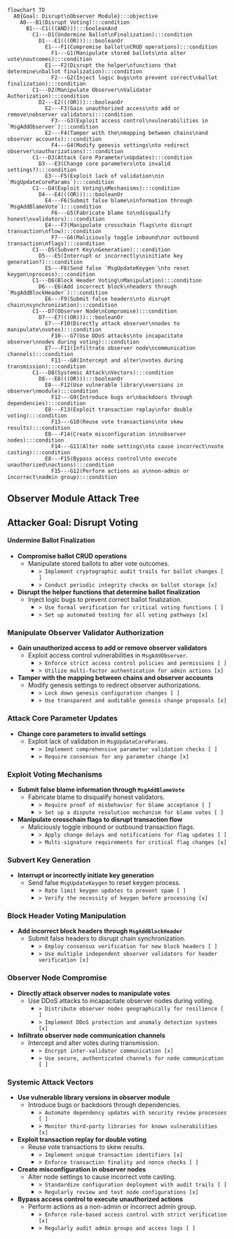 ```mermaid
flowchart TD
  A0{Goal: Disrupt\nObserver Module}:::objective
    A0---B1(Disrupt Voting):::condition
      B1---C1(((AND))):::booleanAnd
        C1---D1(Undermine Ballot\nFinalization):::condition
          D1---E1(((OR))):::booleanOr
            E1---F1(Compromise ballot\nCRUD operations):::condition
              F1---G1(Manipulate stored ballots\nto alter vote\noutcomes):::condition
            E1---F2(Disrupt the helper\nfunctions that determine\nballot finalization):::condition
              F2---G2(Inject logic bugs\nto prevent correct\nballot finalization):::condition
        C1---D2(Manipulate Observer\nValidator Authorization):::condition
          D2---E2(((OR))):::booleanOr
            E2---F3(Gain unauthorized access\nto add or remove\nobserver validators):::condition
              F3---G3(Exploit access control\nvulnerabilities in `MsgAddObserver`):::condition
            E2---F4(Tamper with the\nmapping between chains\nand observer accounts):::condition
              F4---G4(Modify genesis settings\nto redirect observer\nauthorizations):::condition
        C1---D3(Attack Core Parameter\nUpdates):::condition
          D3---E3(Change core parameters\nto invalid settings?):::condition
            E3---F5(Exploit lack of validation\nin `MsgUpdateCoreParams`):::condition
        C1---D4(Exploit Voting\nMechanisms):::condition
          D4---E4(((OR))):::booleanOr
            E4---F6(Submit false blame\ninformation through `MsgAddBlameVote`):::condition
              F6---G5(Fabricate blame to\ndisqualify honest\nvalidators):::condition
            E4---F7(Manipulate crosschain flags\nto disrupt transaction\nflow):::condition
              F7---G6(Maliciously toggle inbound\nor outbound transaction\nflags):::condition
        C1---D5(Subvert Key\nGeneration):::condition
          D5---E5(Interrupt or incorrectly\ninitiate key generation?):::condition
            E5---F8(Send false `MsgUpdateKeygen`\nto reset keygen\nprocess):::condition
        C1---D6(Block Header Voting\nManipulation):::condition
          D6---E6(Add incorrect block\nheaders through `MsgAddBlockHeader`):::condition
            E6---F9(Submit false headers\nto disrupt chain\nsynchronization):::condition
        C1---D7(Observer Node\nCompromise):::condition
          D7---E7(((OR))):::booleanOr
            E7---F10(Directly attack observer\nnodes to manipulate\nvotes):::condition
              F10---G7(Use DDoS attacks\nto incapacitate observer\nnodes during voting):::condition
            E7---F11(Infiltrate observer node\ncommunication channels):::condition
              F11---G8(Intercept and alter\nvotes during transmission):::condition
        C1---D8(Systemic Attack\nVectors):::condition
          D8---E8(((OR))):::booleanOr
            E8---F12(Use vulnerable library\nversions in observer\nmodule):::condition
              F12---G9(Introduce bugs or\nbackdoors through dependencies):::condition
            E8---F13(Exploit transaction replay\nfor double voting):::condition
              F13---G10(Reuse vote transactions\nto skew results):::condition
            E8---F14(Create misconfiguration in\nobserver nodes):::condition
              F14---G11(Alter node settings\nto cause incorrect\nvote casting):::condition
            E8---F15(Bypass access control\nto execute unauthorized\nactions):::condition
              F15---G12(Perform actions as a\nnon-admin or incorrect\nadmin group):::condition
```
## Observer Module Attack Tree 

## Attacker Goal: Disrupt Voting

#### Undermine Ballot Finalization
- **Compromise ballot CRUD operations**
  - Manipulate stored ballots to alter vote outcomes.
    - `> Implement cryptographic audit trails for ballot changes [ ]`
    - `> Conduct periodic integrity checks on ballot storage [x]`
- **Disrupt the helper functions that determine ballot finalization**
  - Inject logic bugs to prevent correct ballot finalization.
    - `> Use formal verification for critical voting functions [ ]`
    - `> Set up automated testing for all voting pathways [x]`

### Manipulate Observer Validator Authorization
- **Gain unauthorized access to add or remove observer validators**
  - Exploit access control vulnerabilities in `MsgAddObserver`.
    - `> Enforce strict access control policies and permissions [ ]`
    - `> Utilize multi-factor authentication for admin actions [x]`
- **Tamper with the mapping between chains and observer accounts**
  - Modify genesis settings to redirect observer authorizations.
    - `> Lock down genesis configuration changes [ ]`
    - `> Use transparent and auditable genesis change proposals [x]`

### Attack Core Parameter Updates
- **Change core parameters to invalid settings**
  - Exploit lack of validation in `MsgUpdateCoreParams`.
    - `> Implement comprehensive parameter validation checks [ ]`
    - `> Require consensus for any parameter change [x]`

### Exploit Voting Mechanisms
- **Submit false blame information through `MsgAddBlameVote`**
  - Fabricate blame to disqualify honest validators.
    - `> Require proof of misbehavior for blame acceptance [ ]`
    - `> Set up a dispute resolution mechanism for blame votes [ ]`
- **Manipulate crosschain flags to disrupt transaction flow**
  - Maliciously toggle inbound or outbound transaction flags.
    - `> Apply change delays and notifications for flag updates [ ]`
    - `> Multi-signature requirements for critical flag changes [x]`

### Subvert Key Generation
- **Interrupt or incorrectly initiate key generation**
  - Send false `MsgUpdateKeygen` to reset keygen process.
    - `> Rate limit keygen updates to prevent spam [ ]`
    - `> Verify the necessity of keygen before processing [x]`

### Block Header Voting Manipulation
- **Add incorrect block headers through `MsgAddBlockHeader`**
  - Submit false headers to disrupt chain synchronization.
    - `> Employ consensus verification for new block headers [ ]`
    - `> Use multiple independent observer validators for header verification [x]`

### Observer Node Compromise
- **Directly attack observer nodes to manipulate votes**
  - Use DDoS attacks to incapacitate observer nodes during voting.
    - `> Distribute observer nodes geographically for resilience [ ]`
    - `> Implement DDoS protection and anomaly detection systems [x]`
- **Infiltrate observer node communication channels**
  - Intercept and alter votes during transmission.
    - `> Encrypt inter-validator communication [x]`
    - `> Use secure, authenticated channels for node communication [ ]`

### Systemic Attack Vectors
- **Use vulnerable library versions in observer module**
  - Introduce bugs or backdoors through dependencies.
    - `> Automate dependency updates with security review processes [ ]`
    - `> Monitor third-party libraries for known vulnerabilities [x]`
- **Exploit transaction replay for double voting**
  - Reuse vote transactions to skew results.
    - `> Implement unique transaction identifiers [x]`
    - `> Enforce transaction finality and nonce checks [ ]`
- **Create misconfiguration in observer nodes**
  - Alter node settings to cause incorrect vote casting.
    - `> Standardize configuration deployment with audit trails [ ]`
    - `> Regularly review and test node configurations [x]`
- **Bypass access control to execute unauthorized actions**
  - Perform actions as a non-admin or incorrect admin group.
    - `> Enforce role-based access control with strict verification [x]`
    - `> Regularly audit admin groups and access logs [ ]`
